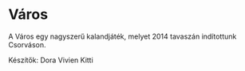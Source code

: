 Város
=====

A Város egy nagyszerű kalandjáték, melyet 2014 tavaszán indítottunk Csorváson.

Készítők: Dora Vivien Kitti


